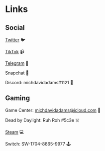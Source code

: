 # Links

## Social

[Twitter](<https://twitter.com/michdavidadams>) 🐦

[TikTok](<https://www.tiktok.com/@michaeldavidadams>) 📹

[Telegram](<https://t.me/michdavidadams>) 💬

[Snapchat](<https://www.snapchat.com/add/michaeldadams>) 👻

Discord: michdavidadams#1121 👾



## Gaming

Game Center: michdavidadams@icloud.com 📱

Dead by Daylight: Ruh Roh #5c3e ☠️

[Steam](<https://steamcommunity.com/id/michdavidadams/>) 💻

Switch: SW-1704-8865-9977 🕹️
